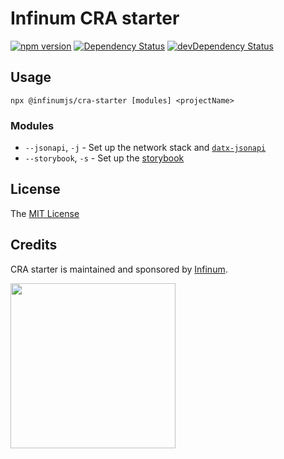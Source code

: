 # Infinum CRA starter

[![npm version](https://badge.fury.io/js/%40infinumjs%2Fcra-starter.svg)](https://badge.fury.io/js/%40infinumjs%2Fcra-starter)
[![Dependency Status](https://david-dm.org/infinum/js-cra-starter.svg)](https://david-dm.org/infinum/js-cra-starter)
[![devDependency Status](https://david-dm.org/infinum/js-cra-starter/dev-status.svg)](https://david-dm.org/infinum/js-cra-starter#info=devDependencies)

## Usage

`npx @infinumjs/cra-starter [modules] <projectName>`

### Modules

* `--jsonapi`, `-j` - Set up the network stack and [`datx-jsonapi`](https://github.com/infinum/datx#mixins)
* `--storybook`, `-s` - Set up the [storybook](https://storybook.js.org/)

## License

The [MIT License](LICENSE)

## Credits

CRA starter is maintained and sponsored by
[Infinum](http://www.infinum.co).

<img src="https://infinum.co/infinum.png" width="264">

